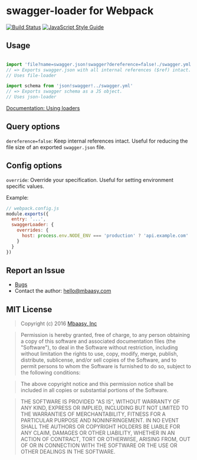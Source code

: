 # swagger-loader for Webpack

[![Build Status](https://travis-ci.org/mbaasy/swagger-loader.svg?branch=master)](https://travis-ci.org/mbaasy/swagger-loader) [![JavaScript Style Guide](https://img.shields.io/badge/code%20style-standard-brightgreen.svg)](http://standardjs.com/)

## Usage

```javascript

import 'file?name=swagger.json!swagger?dereference=false!./swagger.yml'
// => Exports swagger.json with all internal references ($ref) intact.
// Uses file-loader

import schema from 'json!swagger!../swagger.yml'
// => Exports swagger schema as a JS object.
// Uses json-loader

```

[Documentation: Using loaders](http://webpack.github.io/docs/using-loaders.html)

## Query options

`dereference=false`: Keep internal references intact. Useful for reducing the file size of an exported `swagger.json` file.

## Config options

`override`: Override your specification. Useful for setting environment specific values.

Example:

```javascript
// webpack.config.js
module.exports({
  entry: '...',
  swaggerLoader: {
    overrides: {
      host: process.env.NODE_ENV === 'production' ? 'api.example.com' : 'localhost:3000',
    }
  }
})
```

## Report an Issue

* [Bugs](https://github.com/mbaasy/swagger-loader/issues)
* Contact the author: [hello@mbaasy.com](hello@mbaasy.com)

## MIT License

> Copyright (c) 2016 [Mbaasy, Inc](https://mbaasy.com/)

> Permission is hereby granted, free of charge, to any person obtaining a copy
of this software and associated documentation files (the "Software"), to deal
in the Software without restriction, including without limitation the rights
to use, copy, modify, merge, publish, distribute, sublicense, and/or sell
copies of the Software, and to permit persons to whom the Software is
furnished to do so, subject to the following conditions:

> The above copyright notice and this permission notice shall be included in all
copies or substantial portions of the Software.

> THE SOFTWARE IS PROVIDED "AS IS", WITHOUT WARRANTY OF ANY KIND, EXPRESS OR
IMPLIED, INCLUDING BUT NOT LIMITED TO THE WARRANTIES OF MERCHANTABILITY,
FITNESS FOR A PARTICULAR PURPOSE AND NONINFRINGEMENT. IN NO EVENT SHALL THE
AUTHORS OR COPYRIGHT HOLDERS BE LIABLE FOR ANY CLAIM, DAMAGES OR OTHER
LIABILITY, WHETHER IN AN ACTION OF CONTRACT, TORT OR OTHERWISE, ARISING FROM,
OUT OF OR IN CONNECTION WITH THE SOFTWARE OR THE USE OR OTHER DEALINGS IN THE
SOFTWARE.
